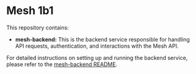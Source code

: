 # Mesh 1b1

This repository contains:

*   **mesh-backend:** This is the backend service responsible for handling API requests, authentication, and interactions with the Mesh API.

For detailed instructions on setting up and running the backend service, please refer to the [mesh-backend README](mesh-backend/README.md).
